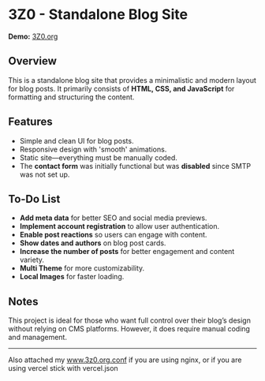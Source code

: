 # 3Z0 - Standalone Blog Site

**Demo:** [3Z0.org](https://3Z0.org)

## Overview
This is a standalone blog site that provides a minimalistic and modern layout for blog posts. It primarily consists of **HTML, CSS, and JavaScript** for formatting and structuring the content. 

## Features
- Simple and clean UI for blog posts.
- Responsive design with 'smooth' animations.
- Static site—everything must be manually coded.
- The **contact form** was initially functional but was **disabled** since SMTP was not set up.

## To-Do List
- **Add meta data** for better SEO and social media previews.
- **Implement account registration** to allow user authentication.
- **Enable post reactions** so users can engage with content.
- **Show dates and authors** on blog post cards.
- **Increase the number of posts** for better engagement and content variety.
- **Multi Theme** for more customizability.
- **Local Images** for faster loading.

## Notes
This project is ideal for those who want full control over their blog’s design without relying on CMS platforms. However, it does require manual coding and management.

---

Also attached my www.3z0.org.conf if you are using nginx, or if you are using vercel stick with vercel.json
